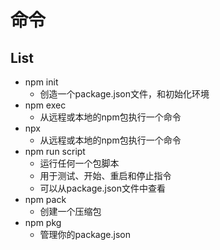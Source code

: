 # 命令
## List
- npm init
	- 创造一个package.json文件，和初始化环境
- npm exec
	- 从远程或本地的npm包执行一个命令
- npx
	- 从远程或本地的npm包执行一个命令
- npm run script
	- 运行任何一个包脚本
	- 用于测试、开始、重启和停止指令
	- 可以从package.json文件中查看
- npm pack
	- 创建一个压缩包	
- npm pkg
	- 管理你的package.json